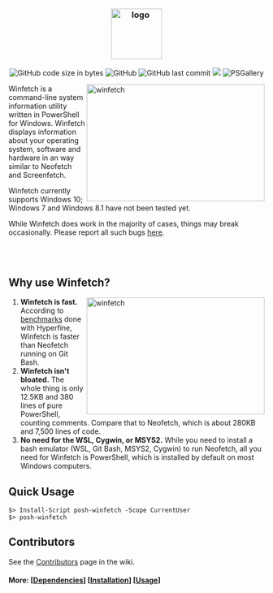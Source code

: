 <h3 align="center"><img src="https://lptstr.github.io/lptstr-images/proj/winfetch/logo.png" alt="logo" height="100px"></h3>

<p align="center">
<img alt="GitHub code size in bytes" src="https://img.shields.io/github/languages/code-size/lptstr/winfetch.svg">
<img alt="GitHub" src="https://img.shields.io/github/license/lptstr/winfetch.svg">
<img alt="GitHub last commit" src="https://img.shields.io/github/last-commit/lptstr/winfetch.svg">
<a href="https://www.codacy.com/app/lptstr/winfetch?utm_source=github.com&amp;utm_medium=referral&amp;utm_content=lptstr/winfetch&amp;utm_campaign=Badge_Grade"><img src="https://api.codacy.com/project/badge/Grade/cc3ea20a9c4e4ec8a441e84dd9baa241"/></a>
<img alt="PSGallery" src="https://img.shields.io/powershellgallery/v/posh-winfetch.svg?label=posh-winfetch">
  <a href="https://www.powershellgallery.com/packages/posh-winfetch/"></a>
</p>


<img src="https://lptstr.github.io/lptstr-images/screenshots/projects/winfetch/computant.png" alt="winfetch" align="right" height="230px" width="350">

Winfetch is a command-line system information utility written in PowerShell for Windows. Winfetch displays information about your operating system, software and hardware in an way similar to Neofetch and Screenfetch. 

Winfetch currently supports Windows 10; Windows 7 and Windows 8.1 have not been tested yet.

While Winfetch does work in the majority of cases, things may break occasionally. Please report all such bugs [here](https://github.com/lptstr/winfetch/issues/new).

<br /><br />

## Why use Winfetch?
<img src="https://lptstr.github.io/lptstr-images/screenshots/projects/winfetch/computant-hyper.png" alt="winfetch" align="right" height="230px" width="350">

1. **Winfetch is fast.** According to [benchmarks](https://github.com/lptstr/winfetch/wiki/Winfetch-vs-Neofetch) done with Hyperfine, Winfetch is faster than Neofetch running on Git Bash.
2. **Winfetch isn't bloated.** The whole thing is only 12.5KB and 380 lines of pure PowerShell, counting comments. Compare that to Neofetch, which is about 280KB and 7,500 lines of code.
3. **No need for the WSL, Cygwin, or MSYS2.** While you need to install a bash emulator (WSL, Git Bash, MSYS2, Cygwin) to run Neofetch, all you need for Winfetch is PowerShell, which is installed by default on most Windows computers.


## Quick Usage

```pwsh
$> Install-Script posh-winfetch -Scope CurrentUser
$> posh-winfetch
```

## Contributors

See the [Contributors](https://github.com/lptstr/winfetch/wiki/Contributors) page in the wiki.

#### More: \[[Dependencies](https://github.com/lptstr/winfetch/wiki/Dependencies)\] \[[Installation](https://github.com/lptstr/winfetch/wiki/Installation)\] \[[Usage](https://github.com/lptstr/winfetch/wiki/Basic-Usage)\]
